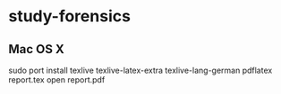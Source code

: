 # study-forensics

## Mac OS X

sudo port install texlive texlive-latex-extra texlive-lang-german
pdflatex report.tex
open report.pdf
